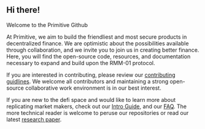 ## Hi there!

Welcome to the Primitive Github

At Primitive, we aim to build the friendliest and most secure products in decentralized finance. We are optimistic about the possibilities available through collaboration, and we invite you to join us in creating better finance. Here, you will find the open-source code, resources, and documentation necessary to expand and build upon the RMM-01 protocol.

If you are interested in contributing, please review our [contributing guidlines](https://github.com/primitivefinance/.github/pull/3/files?short_path=eca12c0#diff-eca12c0a30e25b4b46522ebf89465a03ba72a03f540796c979137931d8f92055). We welcome all contributors and maintaining a strong open-source collaborative work environment is in our best interest. 

If you are new to the defi space and would like to learn more about replicating market makers, check out our [Intro Guide](https://primitive.mirror.xyz/Audtl29HY_rnhN4E2LwnP7-zjDcDGAyXZ4h3QpDeajg), and our [FAQ](https://primitive.xyz/learn). The more technical reader is welcome to peruse our repositories or read our latest [research paper](https://arxiv.org/abs/2205.09890).
